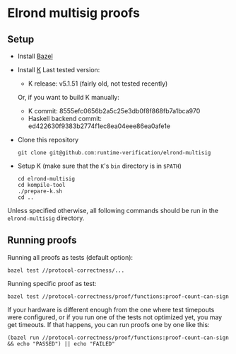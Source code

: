 Elrond multisig proofs
======================

Setup
-----

* Install [Bazel](https://docs.bazel.build/versions/4.0.0/install.html)
* Install [K](https://github.com/kframework/k/releases)
  Last tested version:
  - K release: v5.1.51 (fairly old, not tested recently)

  Or, if you want to build K manually:
  - K commit: 8555efc0656b2a5c25e3db0f8f868fb7a1bca970
  - Haskell backend commit: ed422630f9383b2774f1ec8ea04eee86ea0afe1e
* Clone this repository
  ```
  git clone git@github.com:runtime-verification/elrond-multisig
  ```
* Setup K (make sure that the `K`'s `bin` directory is in `$PATH`)
  ```
  cd elrond-multisig
  cd kompile-tool
  ./prepare-k.sh
  cd ..
  ```

Unless specified otherwise, all following commands should be run in the
`elrond-multisig` directory.

Running proofs
--------------

Running all proofs as tests (default option):
```
bazel test //protocol-correctness/...
```

Running specific proof as test:
```
bazel test //protocol-correctness/proof/functions:proof-count-can-sign
```

If your hardware is different enough from the one where test timepouts were
configured, or if you run one of the tests not optimized yet, you may
get timeouts. If that happens, you can run proofs one by one like this:
```
(bazel run //protocol-correctness/proof/functions:proof-count-can-sign && echo "PASSED") || echo "FAILED"
```
